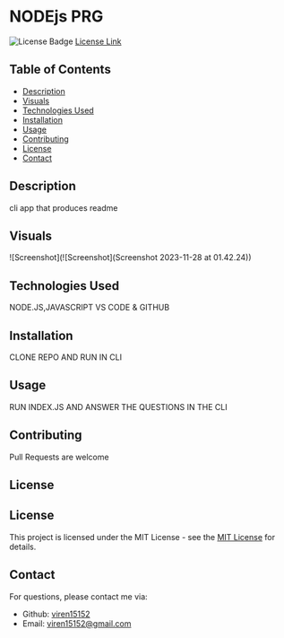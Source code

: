 # NODEjs PRG

![License Badge](https://img.shields.io/badge/License-MIT-yellow.svg)
[License Link](https://opensource.org/licenses/MIT)

## Table of Contents

* [Description](#description)
* [Visuals](#visuals)
* [Technologies Used](#technologies-used)
* [Installation](#installation)
* [Usage](#usage)
* [Contributing](#contributing)
* [License](#license)
* [Contact](#contact)

## Description

cli app that produces readme

## Visuals

![Screenshot](![Screenshot](Screenshot 2023-11-28 at 01.42.24))

## Technologies Used

NODE.JS,JAVASCRIPT VS CODE & GITHUB

## Installation

CLONE REPO AND RUN IN CLI

## Usage

RUN INDEX.JS AND ANSWER THE QUESTIONS IN THE CLI

## Contributing

Pull Requests are welcome

## License

## License

This project is licensed under the MIT License - see the [MIT License](https://opensource.org/licenses/MIT) for details.

## Contact


  For questions, please contact me via:
  - Github: [viren15152](https://github.com/viren15152)
  - Email: viren15152@gmail.com

